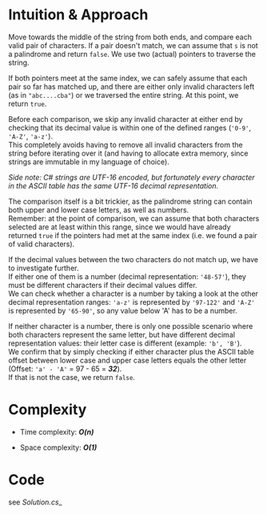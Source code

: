 Intuition & Approach
====================

Move towards the middle of the string from both ends, and compare each valid pair of characters. If a pair doesn't match, we can assume that `s` is not a palindrome and return `false`. We use two (actual) pointers to traverse the string.

If both pointers meet at the same index, we can safely assume that each pair so far has matched up, and there are either only invalid characters left (as in `"abc....cba"`) or we traversed the entire string. At this point, we return `true`.

Before each comparison, we skip any invalid character at either end by checking that its decimal value is within one of the defined ranges (`'0-9'`, `'A-Z'`, `'a-z'`).  
This completely avoids having to remove all invalid characters from the string before iterating over it (and having to allocate extra memory, since strings are immutable in my language of choice).

_Side note: C# strings are UTF-16 encoded, but fortunately every character in the ASCII table has the same UTF-16 decimal representation._

The comparison itself is a bit trickier, as the palindrome string can contain both upper and lower case letters, as well as numbers.  
Remember: at the point of comparison, we can assume that both characters selected are at least within this range, since we would have already returned `true` if the pointers had met at the same index (i.e. we found a pair of valid characters).

If the decimal values between the two characters do not match up, we have to investigate further.  
If either one of them is a number (decimal representation: `'48-57'`), they must be different characters if their decimal values differ.  
We can check whether a character is a number by taking a look at the other decimal representation ranges: `'a-z'` is represented by `'97-122'` and `'A-Z'` is represented by `'65-90'`, so any value below 'A' has to be a number.

If neither character is a number, there is only one possible scenario where both characters represent the same letter, but have different decimal representation values: their letter case is different (example: `'b', 'B'`).  
We confirm that by simply checking if either character plus the ASCII table offset between lower case and upper case letters equals the other letter (Offset: `'a' - 'A'` = 97 - 65 = _**32**_).  
If that is not the case, we return `false`.

Complexity
==========

*   Time complexity: _**O(n)**_

*   Space complexity: _**O(1)**_

Code
====

see _Solution.cs__